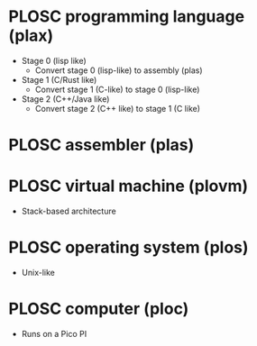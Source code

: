 # PLOSC programming language (plax)

* Stage 0 (lisp like)
  * Convert stage 0 (lisp-like) to assembly (plas)
* Stage 1 (C/Rust like)
  * Convert stage 1 (C-like) to stage 0 (lisp-like)
* Stage 2 (C++/Java like)
  * Convert stage 2 (C++ like) to stage 1 (C like)

# PLOSC assembler (plas)

# PLOSC virtual machine (plovm)

* Stack-based architecture
 
# PLOSC operating system (plos)

* Unix-like

# PLOSC computer (ploc)

* Runs on a Pico PI
